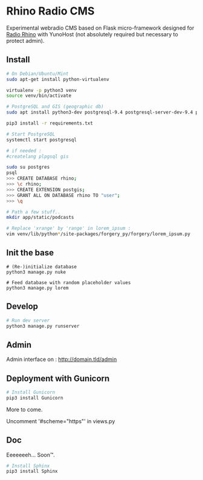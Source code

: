 # Rhino Radio CMS

Experimental webradio CMS based on Flask micro-framework designed for [Radio Rhino](http://radiorhino.eu) with YunoHost (not absolutely required but necessary to protect admin).

## Install

```bash
# On Debian/Ubuntu/Mint
sudo apt-get install python-virtualenv

virtualenv -p python3 venv
source venv/bin/activate

# PostgreSQL and GIS (geographic db)
sudo apt install python3-dev postgresql-9.4 postgresql-server-dev-9.4 postgis

pip3 install -r requirements.txt

# Start PostgreSQL
systemctl start postgresql

# if needed :
#createlang plpgsql gis

sudo su postgres
psql
>>> CREATE DATABASE rhino;
>>> \c rhino;
>>> CREATE EXTENSION postgis;
>>> GRANT ALL ON DATABASE rhino TO "user";
>>> \q

# Path a few stuff..
mkdir app/static/podcasts

# Replace 'xrange' by 'range' in lorem_ipsum :
vim venv/lib/python*/site-packages/forgery_py/forgery/lorem_ipsum.py

```

## Init the base

```
# (Re-)initialize database
python3 manage.py nuke

# Feed database with random placeholder values
python3 manage.py lorem
```

## Develop

```bash
# Run dev server
python3 manage.py runserver
```

## Admin

Admin interface on : http://domain.tld/admin

## Deployment with Gunicorn

```bash
# Install Gunicorn
pip3 install Gunicorn
```
More to come.

Uncomment '#scheme="https"' in views.py

## Doc

Eeeeeeeh... Soon™.

```bash
# Install Sphinx
pip3 install Sphinx
```
